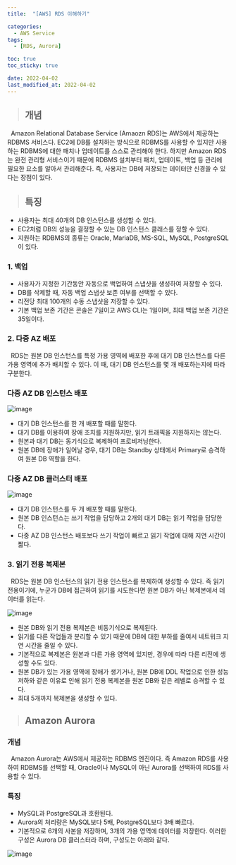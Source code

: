 ```yaml
---
title:  "[AWS] RDS 이해하기"

categories:
  - AWS Service
tags:
  - [RDS, Aurora]

toc: true
toc_sticky: true

date: 2022-04-02
last_modified_at: 2022-04-02
---
```


> ## 개념

&nbsp; Amazon Relational Database Service (Amaozn RDS)는 AWS에서 제공하는 RDBMS 서비스다. EC2에 DB를 설치하는 방식으로 RDBMS를 사용할 수 있지만 사용하는 RDBMS에 대한 패치나 업데이트를 스스로 관리해야 한다. 하지만 Amazon RDS는 완전 관리형 서비스이기 때문에 RDBMS 설치부터 패치, 업데이트, 백업 등 관리에 필요한 요소를 알아서 관리해준다. 즉, 사용자는 DB에 저장되는 데이터만 신경쓸 수 있다는 장점이 있다.

> ## 특징

- 사용자는 최대 40개의 DB 인스턴스를 생성할 수 있다.
- EC2처럼 DB의 성능을 결정할 수 있는 DB 인스턴스 클래스를 정할 수 있다.
- 지원하는 RDBMS의 종류는 Oracle, MariaDB, MS-SQL, MySQL, PostgreSQL이 있다.

### 1. 백업

- 사용자가 지정한 기간동안 자동으로 백업하여 스냅샷을 생성하여 저장할 수 있다.
- DB를 삭제할 때, 자동 백업 스냅샷 보존 여부를 선택할 수 있다.
- 리전당 최대 100개의 수동 스냅샷을 저장할 수 있다.
- 기본 백업 보존 기간은 콘솔은 7일이고 AWS CLI는 1일이며, 최대 백업 보존 기간은 35일이다.

### 2. 다중 AZ 배포

&nbsp; RDS는 원본 DB 인스턴스를 특정 가용 영역에 배포한 후에 대기 DB 인스턴스를 다른 가용 영역에 추가 배치할 수 있다. 이 때, 대기 DB 인스턴스를 몇 개 배포하는지에 따라 구분한다.

### 다중 AZ DB 인스턴스 배포

![image](https://user-images.githubusercontent.com/49023663/161377256-9e2aabab-1b73-4bc0-a1d8-d3e2ecc1fe00.png)

- 대기 DB 인스턴스를 한 개 배포할 때를 말한다.
- 대기 DB를 이용하여 장애 조치를 지원하지만, 읽기 트래픽을 지원하지는 않는다.
- 원본과 대기 DB는 동기식으로 복제하여 프로비저닝한다.
- 원본 DB에 장애가 일어날 경우, 대기 DB는 Standby 상태에서 Primary로 승격하여 원본 DB 역할을 한다.

### 다중 AZ DB 클러스터 배포

![image](https://user-images.githubusercontent.com/49023663/161377374-d577f9a4-4301-46ae-9591-c4474d555309.png)

- 대기 DB 인스턴스를 두 개 배포할 때를 말한다.
- 원본 DB 인스턴스는 쓰기 작업을 담당하고 2개의 대기 DB는 읽기 작업을 담당한다.
- 다중 AZ DB 인스턴스 배포보다 쓰기 작업이 빠르고 읽기 작업에 대해 지연 시간이 짧다.

### 3. 읽기 전용 복제본

&nbsp; RDS는 원본 DB 인스턴스의 읽기 전용 인스턴스를 복제하여 생성할 수 있다. 즉 읽기 전용이기에, 누군가 DB에 접근하여 읽기를 시도한다면 원본 DB가 아닌 복제본에서 데이터를 읽는다.

![image](https://user-images.githubusercontent.com/49023663/161375122-76013826-9cc7-42b5-8a1f-a7ff12b54062.png)

- 원본 DB와 읽기 전용 복제본은 비동기식으로 복제된다.
- 읽기를 다른 작업들과 분리할 수 있기 때문에 DB에 대한 부하를 줄여서 네트워크 지연 시간을 줄일 수 있다.
- 기본적으로 복제본은 원본과 다른 가용 영역에 있지만, 경우에 따라 다른 리전에 생성할 수도 있다.
- 원본 DB가 있는 가용 영역에 장애가 생기거나, 원본 DB에 DDL 작업으로 인한 성능 저하와 같은 이유로 인해 읽기 전용 복제본을 원본 DB와 같은 레벨로 승격할 수 있다.
- 최대 5개까지 복제본을 생성할 수 있다.

> ## Amazon Aurora

### 개념

&nbsp; Amazon Aurora는 AWS에서 제공하는 RDBMS 엔진이다. 즉 Amazon RDS를 사용하여 RDBMS를 선택할 때, Oracle이나 MySQL이 아닌 Aurora를 선택하여 RDS를 사용할 수 있다.

### 특징

- MySQL과 PostgreSQL과 호환된다.
- Aurora의 처리량은 MySQL보다 5배, PostgreSQL보다 3배 빠르다.
- 기본적으로 6개의 사본을 저장하며, 3개의 가용 영역에 데이터를 저장한다. 이러한 구성은 Aurora DB 클러스터라 하며, 구성도는 아래와 같다.

![image](https://user-images.githubusercontent.com/49023663/161377937-0eacba2e-96e6-4ba8-b3dd-d86e45ab2312.png)